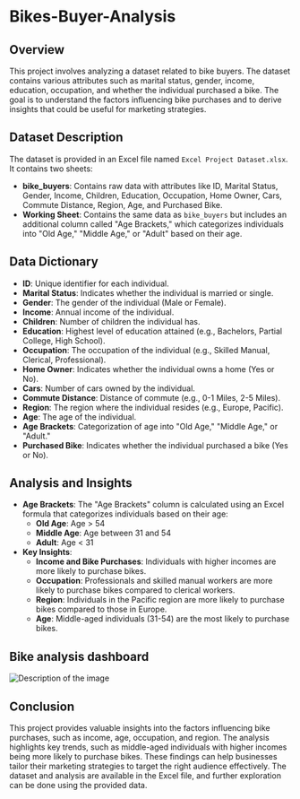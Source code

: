# Bikes-Buyer-Analysis

## Overview
This project involves analyzing a dataset related to bike buyers. The dataset contains various attributes such as marital status, gender, income, education, occupation, and whether the individual purchased a bike. The goal is to understand the factors influencing bike purchases and to derive insights that could be useful for marketing strategies.

## Dataset Description
The dataset is provided in an Excel file named `Excel Project Dataset.xlsx`. It contains two sheets:
- **bike_buyers**: Contains raw data with attributes like ID, Marital Status, Gender, Income, Children, Education, Occupation, Home Owner, Cars, Commute Distance, Region, Age, and Purchased Bike.
- **Working Sheet**: Contains the same data as `bike_buyers` but includes an additional column called "Age Brackets," which categorizes individuals into "Old Age," "Middle Age," or "Adult" based on their age.

## Data Dictionary
- **ID**: Unique identifier for each individual.
- **Marital Status**: Indicates whether the individual is married or single.
- **Gender**: The gender of the individual (Male or Female).
- **Income**: Annual income of the individual.
- **Children**: Number of children the individual has.
- **Education**: Highest level of education attained (e.g., Bachelors, Partial College, High School).
- **Occupation**: The occupation of the individual (e.g., Skilled Manual, Clerical, Professional).
- **Home Owner**: Indicates whether the individual owns a home (Yes or No).
- **Cars**: Number of cars owned by the individual.
- **Commute Distance**: Distance of commute (e.g., 0-1 Miles, 2-5 Miles).
- **Region**: The region where the individual resides (e.g., Europe, Pacific).
- **Age**: The age of the individual.
- **Age Brackets**: Categorization of age into "Old Age," "Middle Age," or "Adult."
- **Purchased Bike**: Indicates whether the individual purchased a bike (Yes or No).  

## Analysis and Insights
- **Age Brackets**: The "Age Brackets" column is calculated using an Excel formula that categorizes individuals based on their age:
  - **Old Age**: Age > 54
  - **Middle Age**: Age between 31 and 54
  - **Adult**: Age < 31
- **Key Insights**:
  - **Income and Bike Purchases**: Individuals with higher incomes are more likely to purchase bikes.
  - **Occupation**: Professionals and skilled manual workers are more likely to purchase bikes compared to clerical workers.
  - **Region**: Individuals in the Pacific region are more likely to purchase bikes compared to those in Europe.
  - **Age**: Middle-aged individuals (31-54) are the most likely to purchase bikes.

## Bike analysis dashboard
![Description of the image](images/Dashboard.png)

## Conclusion
This project provides valuable insights into the factors influencing bike purchases, such as income, age, occupation, and region. The analysis highlights key trends, such as middle-aged individuals with higher incomes being more likely to purchase bikes. These findings can help businesses tailor their marketing strategies to target the right audience effectively. The dataset and analysis are available in the Excel file, and further exploration can be done using the provided data.
